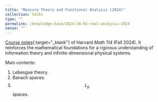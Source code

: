 ```yaml
---
title: "Measure Theory and Functional Analysis (2024)"
collection: talks
type: ""
permalink: /knowledge-base/2024-10-01-real-analysis-2024
venue: ""
---
```


[Course notes](https://nlyu1.github.io/real-analysis/){:target="_blank"} of Harvard *Math 114* (Fall 2024). It reinforces the mathematical foundations for a rigorous understanding of information theory and infinite-dimensional physical systems. 

Main contents: 

1. Lebesgue theory. 
2. Banach spaces. 
3. $$L_p$$ spaces. 